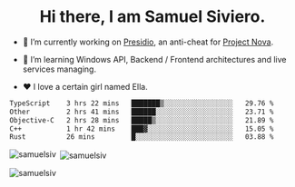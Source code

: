 <h1 align="center">Hi there, I am Samuel Siviero.</h1>

- 🔭 I’m currently working on [Presidio](https://presidio.ac), an anti-cheat for [Project Nova](https://discord.gg/novafn).

- 🌱 I’m learning Windows API, Backend / Frontend architectures and live services managing.

- ❤️ I love a certain girl named Ella.

<!--START_SECTION:waka-->

```txt
TypeScript    3 hrs 22 mins   ███████▒░░░░░░░░░░░░░░░░░   29.76 %
Other         2 hrs 41 mins   ██████░░░░░░░░░░░░░░░░░░░   23.71 %
Objective-C   2 hrs 28 mins   █████▒░░░░░░░░░░░░░░░░░░░   21.89 %
C++           1 hr 42 mins    ███▓░░░░░░░░░░░░░░░░░░░░░   15.05 %
Rust          26 mins         █░░░░░░░░░░░░░░░░░░░░░░░░   03.88 %
```

<!--END_SECTION:waka-->

<p><img align="left" src="https://github-readme-stats.vercel.app/api/top-langs?username=samuelsiv&show_icons=true&locale=en&layout=compact&theme=radical" alt="samuelsiv" /></p>

<p>&nbsp;<img align="center" src="https://github-readme-stats.vercel.app/api?username=samuelsiv&show_icons=true&locale=en&theme=radical" alt="samuelsiv" /></p>
<p align="left"> <img src="https://komarev.com/ghpvc/?username=samuelsiv&label=Profile%20views&color=0e75b6&style=flat" alt="samuelsiv" /> </p>

